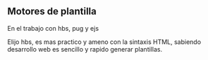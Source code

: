 ## Motores de plantilla

En el trabajo con hbs, pug y ejs

Elijo hbs, es mas practico y ameno con la sintaxis HTML, sabiendo desarrollo web es sencillo y rapido generar plantillas.
